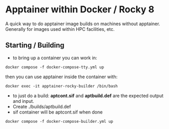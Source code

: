 # Apptainer within Docker / Rocky 8

A quick way to do apptainer image builds on machines without apptainer.  Generally for images used within HPC facilities, etc.

## Starting / Building
- to bring up a container you can work in:
```
docker compose -f docker-compose-tty.yml up
```
then you can use apptainer inside the container with:
```
docker exec -it apptainer-rocky-builder /bin/bash
```

- to just do a build:
**aptcont.sif** and **aptbuild.def** are the expected output and input.
- Create ./builds/aptbuild.def
- sif container will be aptcont.sif when done
```
docker compose -f docker-compose-builder.yml up
```


